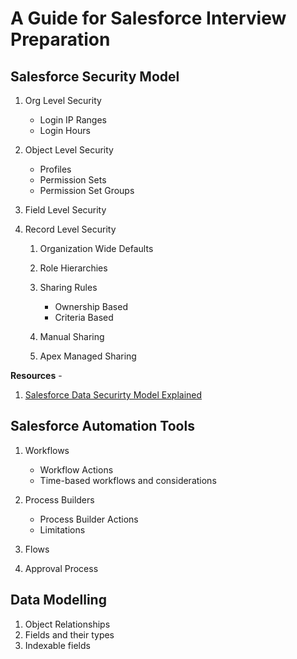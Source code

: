 # A Guide for Salesforce Interview Preparation

## Salesforce Security Model

1.  Org Level Security

    -   Login IP Ranges
    -   Login Hours

1.  Object Level Security

    -   Profiles
    -   Permission Sets
    -   Permission Set Groups

1.  Field Level Security

1.  Record Level Security

    1.  Organization Wide Defaults

    1.  Role Hierarchies

    1.  Sharing Rules

        -   Ownership Based
        -   Criteria Based

    1.  Manual Sharing

    1.  Apex Managed Sharing

**Resources** -

1. [Salesforce Data Securirty Model Explained](https://developer.salesforce.com/blogs/developer-relations/2017/04/salesforce-data-security-model-explained-visually.html)

## Salesforce Automation Tools

1. Workflows

    - Workflow Actions
    - Time-based workflows and considerations

1. Process Builders

    - Process Builder Actions
    - Limitations

1. Flows

1. Approval Process

## Data Modelling

1. Object Relationships
1. Fields and their types
1. Indexable fields
